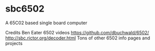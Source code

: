 # sbc6502
A 65C02 based single board computer

Credits
 Ben Eater 6502 videos
 https://github.com/dbuchwald/6502/
 http://sbc.rictor.org/decoder.html
 Tons of other 6502 info pages and projects